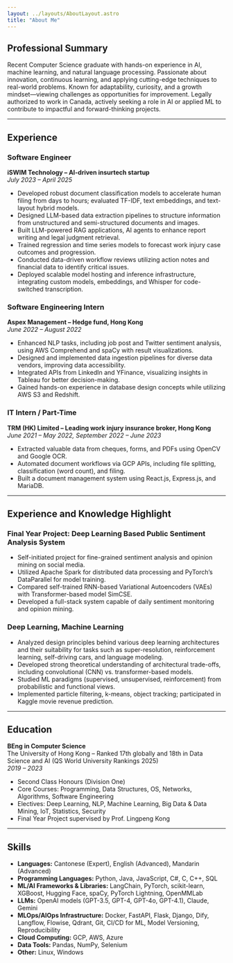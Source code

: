 ```yaml
---
layout: ../layouts/AboutLayout.astro
title: "About Me"
---
```


## Professional Summary

Recent Computer Science graduate with hands-on experience in AI, machine learning, and natural language processing. Passionate about innovation, continuous learning, and applying cutting-edge techniques to real-world problems. Known for adaptability, curiosity, and a growth mindset—viewing challenges as opportunities for improvement. Legally authorized to work in Canada, actively seeking a role in AI or applied ML to contribute to impactful and forward-thinking projects.

---

## Experience

### Software Engineer  
**iSWIM Technology – AI-driven insurtech startup**  
*July 2023 – April 2025*  
- Developed robust document classification models to accelerate human filing from days to hours; evaluated TF-IDF, text embeddings, and text-layout hybrid models.  
- Designed LLM-based data extraction pipelines to structure information from unstructured and semi-structured documents and images.  
- Built LLM-powered RAG applications, AI agents to enhance report writing and legal judgment retrieval.  
- Trained regression and time series models to forecast work injury case outcomes and progression.  
- Conducted data-driven workflow reviews utilizing action notes and financial data to identify critical issues.  
- Deployed scalable model hosting and inference infrastructure, integrating custom models, embeddings, and Whisper for code-switched transcription.

### Software Engineering Intern  
**Aspex Management – Hedge fund, Hong Kong**  
*June 2022 – August 2022*  
- Enhanced NLP tasks, including job post and Twitter sentiment analysis, using AWS Comprehend and spaCy with result visualizations.  
- Designed and implemented data ingestion pipelines for diverse data vendors, improving data accessibility.  
- Integrated APIs from LinkedIn and YFinance, visualizing insights in Tableau for better decision-making.  
- Gained hands-on experience in database design concepts while utilizing AWS S3 and Redshift.

### IT Intern / Part-Time  
**TRM (HK) Limited – Leading work injury insurance broker, Hong Kong**  
*June 2021 – May 2022, September 2022 – June 2023*  
- Extracted valuable data from cheques, forms, and PDFs using OpenCV and Google OCR.  
- Automated document workflows via GCP APIs, including file splitting, classification (word count), and filing.  
- Built a document management system using React.js, Express.js, and MariaDB.

---

## Experience and Knowledge Highlight

### Final Year Project: Deep Learning Based Public Sentiment Analysis System  
- Self-initiated project for fine-grained sentiment analysis and opinion mining on social media.  
- Utilized Apache Spark for distributed data processing and PyTorch’s DataParallel for model training.  
- Compared self-trained RNN-based Variational Autoencoders (VAEs) with Transformer-based model SimCSE.  
- Developed a full-stack system capable of daily sentiment monitoring and opinion mining.

### Deep Learning, Machine Learning  
- Analyzed design principles behind various deep learning architectures and their suitability for tasks such as super-resolution, reinforcement learning, self-driving cars, and language modeling.  
- Developed strong theoretical understanding of architectural trade-offs, including convolutional (CNN) vs. transformer-based models.  
- Studied ML paradigms (supervised, unsupervised, reinforcement) from probabilistic and functional views.  
- Implemented particle filtering, k-means, object tracking; participated in Kaggle movie revenue prediction.

---

## Education

**BEng in Computer Science**  
The University of Hong Kong – Ranked 17th globally and 18th in Data Science and AI (QS World University Rankings 2025)  
*2019 – 2023*  
- Second Class Honours (Division One)  
- Core Courses: Programming, Data Structures, OS, Networks, Algorithms, Software Engineering  
- Electives: Deep Learning, NLP, Machine Learning, Big Data & Data Mining, IoT, Statistics, Security  
- Final Year Project supervised by Prof. Lingpeng Kong

---

## Skills

- **Languages:** Cantonese (Expert), English (Advanced), Mandarin (Advanced)  
- **Programming Languages:** Python, Java, JavaScript, C#, C, C++, SQL  
- **ML/AI Frameworks & Libraries:** LangChain, PyTorch, scikit-learn, XGBoost, Hugging Face, spaCy, PyTorch Lightning, OpenMMLab  
- **LLMs:** OpenAI models (GPT-3.5, GPT-4, GPT-4o, GPT-4.1), Claude, Gemini  
- **MLOps/AIOps Infrastructure:** Docker, FastAPI, Flask, Django, Dify, Langflow, Flowise, Qdrant, Git, CI/CD for ML, Model Versioning, Reproducibility  
- **Cloud Computing:** GCP, AWS, Azure  
- **Data Tools:** Pandas, NumPy, Selenium  
- **Other:** Linux, Windows

